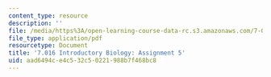 ```yaml
---
content_type: resource
description: ''
file: /media/https%3A/open-learning-course-data-rc.s3.amazonaws.com/7-016-introductory-biology-fall-2018/aad6494ce4c532c50221988b7f468bc8_MIT7_016F18PS5.pdf
file_type: application/pdf
resourcetype: Document
title: '7.016 Introductory Biology: Assignment 5'
uid: aad6494c-e4c5-32c5-0221-988b7f468bc8
---
```

